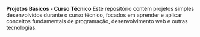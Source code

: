 **Projetos Básicos - Curso Técnico**
Este repositório contém projetos simples desenvolvidos durante o curso técnico, focados em aprender e aplicar conceitos fundamentais de programação, desenvolvimento web e outras tecnologias.
